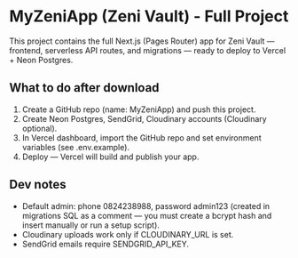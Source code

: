 # MyZeniApp (Zeni Vault) - Full Project

This project contains the full Next.js (Pages Router) app for Zeni Vault — frontend, serverless API routes, and migrations — ready to deploy to Vercel + Neon Postgres.

## What to do after download
1. Create a GitHub repo (name: MyZeniApp) and push this project.
2. Create Neon Postgres, SendGrid, Cloudinary accounts (Cloudinary optional).
3. In Vercel dashboard, import the GitHub repo and set environment variables (see .env.example).
4. Deploy — Vercel will build and publish your app.

## Dev notes
- Default admin: phone 0824238988, password admin123 (created in migrations SQL as a comment — you must create a bcrypt hash and insert manually or run a setup script).
- Cloudinary uploads work only if CLOUDINARY_URL is set.
- SendGrid emails require SENDGRID_API_KEY.